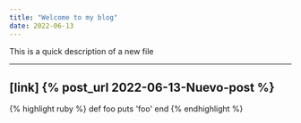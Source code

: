 ```yaml
---
title: "Welcome to my blog"
date: 2022-06-13
---
```


This is a quick description of a new file

---
[link] {% post_url 2022-06-13-Nuevo-post %}
---

{% highlight ruby %}
def foo
  puts 'foo'
end
{% endhighlight %}
